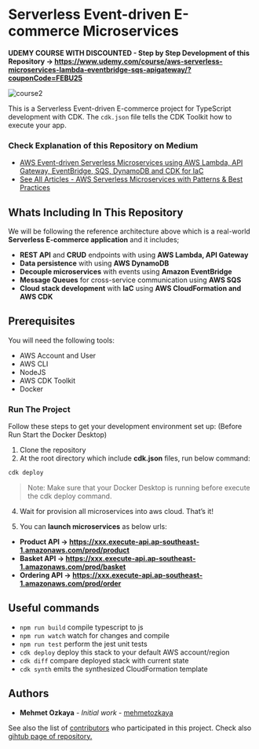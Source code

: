 # Serverless Event-driven E-commerce Microservices

**UDEMY COURSE WITH DISCOUNTED - Step by Step Development of this Repository -> https://www.udemy.com/course/aws-serverless-microservices-lambda-eventbridge-sqs-apigateway/?couponCode=FEBU25**

![course2](https://user-images.githubusercontent.com/1147445/158019166-96732203-6642-4242-b1d9-d53ece2e1ed3.png)

This is a Serverless Event-driven E-commerce project for TypeScript development with CDK.
The `cdk.json` file tells the CDK Toolkit how to execute your app.

### Check Explanation of this Repository on Medium

- [AWS Event-driven Serverless Microservices using AWS Lambda, API Gateway, EventBridge, SQS, DynamoDB and CDK for IaC](https://mehmetozkaya.medium.com/aws-event-driven-serverless-microservices-using-aws-lambda-api-gateway-eventbridge-sqs-dynamodb-a7f46220b738)
- [See All Articles - AWS Serverless Microservices with Patterns & Best Practices](https://medium.com/aws-serverless-microservices-with-patterns-best)

## Whats Including In This Repository

We will be following the reference architecture above which is a real-world **Serverless E-commerce application** and it includes;

- **REST API** and **CRUD** endpoints with using **AWS Lambda, API Gateway**
- **Data persistence** with using **AWS DynamoDB**
- **Decouple microservices** with events using **Amazon EventBridge**
- **Message Queues** for cross-service communication using **AWS SQS**
- **Cloud stack development** with **IaC** using **AWS CloudFormation and AWS CDK**

## Prerequisites

You will need the following tools:

- AWS Account and User
- AWS CLI
- NodeJS
- AWS CDK Toolkit
- Docker

### Run The Project

Follow these steps to get your development environment set up: (Before Run Start the Docker Desktop)

1. Clone the repository
2. At the root directory which include **cdk.json** files, run below command:

```csharp
cdk deploy
```

> Note: Make sure that your Docker Desktop is running before execute the cdk deploy command.

4. Wait for provision all microservices into aws cloud. That’s it!

5. You can **launch microservices** as below urls:

- **Product API -> https://xxx.execute-api.ap-southeast-1.amazonaws.com/prod/product**
- **Basket API -> https://xxx.execute-api.ap-southeast-1.amazonaws.com/prod/basket**
- **Ordering API -> https://xxx.execute-api.ap-southeast-1.amazonaws.com/prod/order**

## Useful commands

- `npm run build` compile typescript to js
- `npm run watch` watch for changes and compile
- `npm run test` perform the jest unit tests
- `cdk deploy` deploy this stack to your default AWS account/region
- `cdk diff` compare deployed stack with current state
- `cdk synth` emits the synthesized CloudFormation template

## Authors

- **Mehmet Ozkaya** - _Initial work_ - [mehmetozkaya](https://github.com/mehmetozkaya)

See also the list of [contributors](https://github.com/aspnetrun/run-core/contributors) who participated in this project. Check also [gihtub page of repository.](https://aspnetrun.github.io/run-aspnetcore-angular-realworld/)

